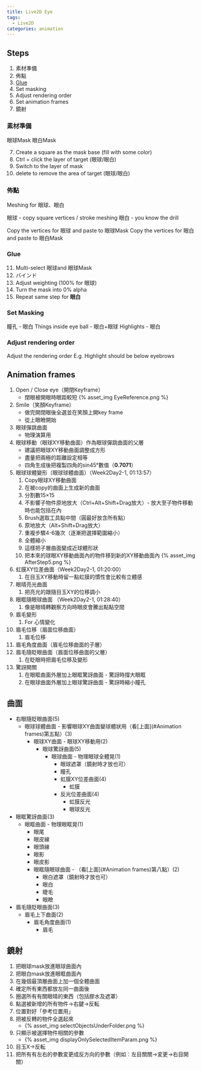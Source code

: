 ```yaml
---
title: Live2D Eye
tags:
  - Live2D
categories: animation
---
```


## Steps
1. 素材準備
2. 佈點
3. [Glue](Glue)
4. Set masking
5. Adjust rendering order
6. Set animation frames
7. 鏡射


### 素材準備

眼球Mask
眼白Mask

7. Create a square as the mask base (fill with some color)
8. Ctrl + click the layer of target (眼球/眼白)
9. Switch to the layer of mask
10. delete to remove the area of target (眼球/眼白)

### 佈點

Meshing for 眼球、眼白

眼球 - copy square vertices / stroke meshing
眼白 - you know the drill

Copy the vertices for 眼球 and paste to 眼球Mask
Copy the vertices for 眼白 and paste to 眼白Mask

### Glue
11. Multi-select 眼球and 眼球Mask
12. バインド
13. Adjust weighting (100% for 眼球)
14. Turn the mask into 0% alpha
15. Repeat same step for **眼白**


### Set Masking

瞳孔 - 眼白
Things inside eye ball - 眼白+眼球
Highlights - 眼白

### Adjust rendering order

Adjust the rendering order
E.g. Highlight should be below eyebrows

## Animation frames

1. Open / Close eye（開閉Keyframe）
	- 閉眼被開眼時眼距較短
	  {% asset_img EyeReference.png %}
2. Smile（笑顏Keyframe）
	- 做完開閉眼後全選並在笑顏上開key frame
	- 從上眼瞼開始
3. 眼球彈跳曲面
	- 物理演算用
4. 眼球移動（眼球XY移動曲面）作為眼球彈跳曲面的父層
	- 建議把眼球XY移動曲面調整成方形
	- 盡量把兩極的距離設定相等
	- 四角生成後把複製四角的sin45°數值（**0.7071**）
5. 眼球球體變形（眼球球體曲面）（Week2Day2-1, 01:13:57）
	1. Copy眼球XY移動曲面
	2. 在被copy的曲面上生成新的曲面
	3. 分割數15×15
	4. 不影響子物件原地放大（Ctrl+Alt+Shift+Drag放大）- 放大至子物件移動時也能包括在內
	5. Brush選取工具點中間（圓最好放含所有點）
	6. 原地放大（Alt+Shift+Drag放大）
	7. 重複步驟4-6幾次（逐漸把選擇範圍縮小）
	8. 全體縮小
	9. 這樣把子層曲面變成近球體形狀
	10. 把本來的球眼XY移動曲面內的物件移到新的XY移動曲面內
	    {% asset_img AfterStep5.png %}
6. 虹膜XY位差曲面（Week2Day2-1, 01:20:00）
	1. 在目玉XY移動時留一點虹膜的慣性會比較有立體感
7. 眼晴亮光曲面
	1. 把亮光的跟隨目玉XY的位移調小
8. 眼眶隨眼球曲面 （Week2Day2-1, 01:28:40）
	1. 像是眼晴轉觀察方向時眼皮會騰出點點空間
9. 眉毛變形
	1. For 心情變化
10. 眉毛位移（眉面位移曲面）
	1. 眉毛位移
11. 眉毛角度曲面（眉毛位移曲面的子層）
12. 眉毛隨眨眼曲面（眉面位移曲面的父層）
	1. 在眨眼時把眉毛位移及變形
13. 驚訝開關
	1. 在眼眶曲面外層加上眼眶驚訝曲面 - 驚訝時撐大眼眶
	2. 在眼球曲面外層加上眼球驚訝曲面 - 驚訝時縮小瞳孔

## 曲面
- 右眼隨貶眼曲面(5)
	- 眼球球體曲面 - 影響眼球XY曲面變球體狀用（看[上面](#Animation frames)第五點）(3)
		- 眼球XY曲面 - 眼球XY移動用(2)
			- 眼球驚訝曲面(5)
				- 眼球曲面 - 物理眼球全體晃(1)
					- 眼球遮罩（鏡射時才放也可）
					- 瞳孔	
					- 虹膜XY位差曲面(4)
						- 虹膜
					- 反光位差曲面(4)
						- 虹膜反光
						- 眼球反光
- 眼眶驚訝曲面(3)
	-  眼眶曲面 - 物理眼眶晃(1)
		- 眼尾
		- 眼皮線
		- 眼頭線
		- 眼影
		- 眼皮影
		- 眼眶隨眼球曲面 - （看[上面](#Animation frames)第八點）(2)
			- 眼白遮罩（鏡射時才放也可）
			- 眼白
			- 睫毛
			- 眼瞼
- 眉毛隨貶眼曲面(3)
	- 眉毛上下曲面(2)
		- 眉毛角度曲面(1)
			- 眉毛
## 鏡射
1. 把眼球mask放進眼球曲面內
2. 把眼白mask放進眼眶曲面內
3. 在幾個最頂層曲面上加一個全體曲面
4. 確定所有東西都放左同一曲面後
5. 圈選所有有關眼晴的東西（包括膠水及遮罩）
6. 點選被新增的所有物件→右鍵→反転
7. 位置對好「參考位置用」
8. 把被反轉的物件全選起來
	-  {% asset_img selectObjectsUnderFolder.png %}
9. 只顯示被選擇物件相關的參數
	 - {% asset_img displayOnlySelectedItemParam.png %}
10. 目玉X→反転
11. 把所有有左右的參數変更成反方向的參數（例如︰左目關關→変更→右目開關）
